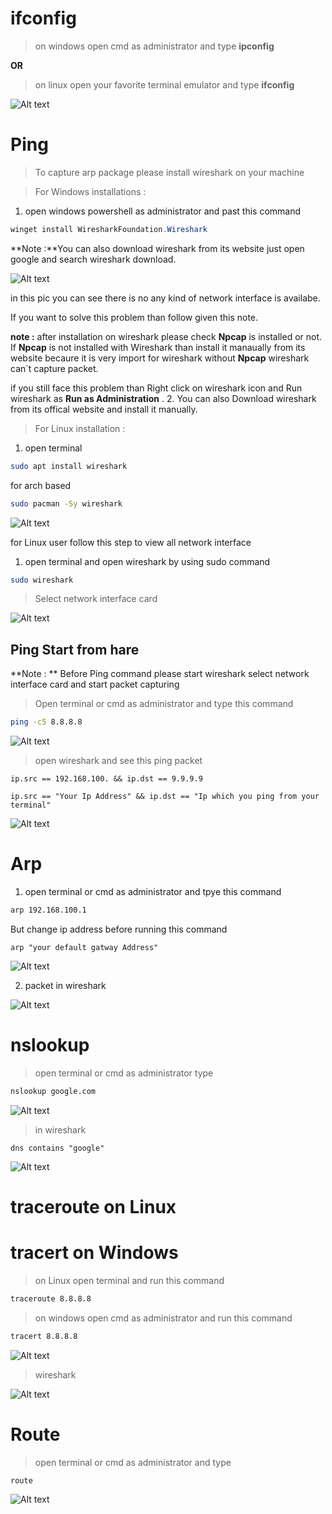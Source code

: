 
# ifconfig

> on windows open cmd as administrator and type **ipconfig**

**OR**

> on linux open your favorite terminal emulator and type **ifconfig**

![Alt text](assets/Pasted%20image%2020230108184344.png)


# Ping

> To capture arp package please install wireshark on your machine 

> For Windows installations :

1. open windows powershell as administrator and past this command
```powershell
winget install WiresharkFoundation.Wireshark
```

**Note :**You can also download wireshark from its website just open google and search wireshark download.  

![Alt text](assets/Pasted%20image%2020230108191037.png)

in this pic you can see there is no any kind of network interface is availabe.

If you want to solve this problem than follow given this note.

**note :** after installation on wireshark please check **Npcap** is installed or not. If **Npcap** is not installed with Wireshark than install it manaually from its website becaure it is very import for wireshark without **Npcap** wireshark can`t capture packet.

if you still face this problem than Right click on wireshark icon and Run wireshark as **Run as Administration** .
2. You can also Download wireshark from its offical website and install it manually.

> For Linux installation :

1. open terminal 
```bash
sudo apt install wireshark
```

for arch based 

```bash
sudo pacman -Sy wireshark
```

![Alt text](assets/Pasted%20image%2020230108191319.png)

for Linux user follow this step to view all network interface 
1. open terminal and open wireshark by using sudo command
```bash
sudo wireshark
```



> Select network interface card 

![Alt text](assets/Pasted%20image%2020230108192956.png)

## Ping Start from hare
**Note : **  Before Ping command please start wireshark select network interface card and start packet capturing

> Open terminal or cmd as administrator and type this command 

```bash
ping -c5 8.8.8.8
```

![Alt text](assets/Pasted%20image%2020230108193824.png)

> open wireshark and see this ping packet 

```
ip.src == 192.168.100. && ip.dst == 9.9.9.9
```
```
ip.src == "Your Ip Address" && ip.dst == "Ip which you ping from your terminal"
```

![Alt text](assets/Pasted%20image%2020230108194040.png)

# Arp
1. open terminal or cmd as administrator and tpye this command 

```bash
arp 192.168.100.1
```

But change ip address  before running this command 

```
arp "your default gatway Address"
```

![Alt text](assets/Pasted%20image%2020230108195105.png)

2. packet in wireshark

![Alt text](assets/Pasted%20image%2020230108195732.png)

# nslookup

> open terminal or cmd as administrator type 

```bash
nslookup google.com
```

![Alt text](assets/Pasted%20image%2020230108204213.png)

> in wireshark

```
dns contains "google"
```

![Alt text](assets/Pasted%20image%2020230108204409.png)

# traceroute on Linux
# tracert on Windows


> on Linux open terminal and run this command 

```bash
traceroute 8.8.8.8
```

> on windows open cmd as administrator and run this command 

```bash
tracert 8.8.8.8
```

![Alt text](assets/Pasted%20image%2020230108205113.png)

> wireshark

![Alt text](assets/Pasted%20image%2020230108210301.png)

# Route

> open terminal or cmd as administrator and type 
```bash
route
```

![Alt text](assets/Pasted%20image%2020230108210537.png)